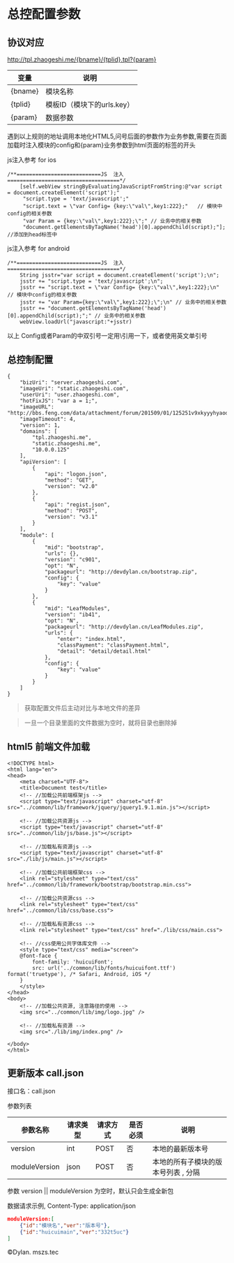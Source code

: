 总控配置参数
=============

## 协议对应


http://tpl.zhaogeshi.me/{bname}/{tplid}.tpl?{param}

变量    | 说明
--------|---------
{bname} | 模块名称
{tplid} | 模板ID（模块下的urls.key）
{param} | 数据参数

遇到以上规则的地址调用本地化HTML5,问号后面的参数作为业务参数,需要在页面加载时注入模块的config和{param}业务参数到html页面的<head>标签的开头

js注入参考 for ios

```object-c
/**===========================JS  注入====================================*/
	[self.webView stringByEvaluatingJavaScriptFromString:@"var script = document.createElement('script');"
	 "script.type = 'text/javascript';"
	 "script.text = \"var Config= {key:\"val\",key1:222};"   // 模块中config的相关参数
	 "var Param = {key:\"val\",key1:222};\";" // 业务中的相关参数
	 "document.getElementsByTagName('head')[0].appendChild(script);"];  //添加到head标签中
```

js注入参考 for android

```android
/**===========================JS  注入====================================*/
    String jsstr="var script = document.createElement('script');\n";
    jsstr += "script.type = 'text/javascript';\n";
    jsstr += "script.text = \"var Config= {key:\"val\",key1:222};\n"   // 模块中config的相关参数
    jsstr += "var Param={key:\"val\",key1:222};\";\n" // 业务中的相关参数
    jsstr += "document.getElementsByTagName('head')[0].appendChild(script);";" // 业务中的相关参数
	webView.loadUrl("javascript:"+jsstr)
```

以上 Config或者Param的中双引号一定用\\引用一下，或者使用英文单引号

## 总控制配置

```
{
    "bizUri": "server.zhaogeshi.com",
    "imageUri": "static.zhaogeshi.com",
    "userUri": "user.zhaogeshi.com",
    "hotFixJS": "var a = 1;",
    "imageURL": "http://bbs.feng.com/data/attachment/forum/201509/01/125251v9xkyyyhyaod99ye.png",
    "imageTimeout": 4,
    "version": 1,
    "domains": [
        "tpl.zhaogeshi.me",
        "static.zhaogeshi.me",
        "10.0.0.125"
    ],
    "apiVersion": [
        {
            "api": "logon.json",
            "method": "GET",
            "version": "v2.0"
        },
        {
            "api": "regist.json",
            "method": "POST",
            "version": "v3.1"
        }
    ],
    "module": [
        {
            "mid": "bootstrap",
            "urls": {},
            "version": "c901",
            "opt": "N",
            "packageurl": "http://devdylan.cn/bootstrap.zip",
            "config": {
                "key": "value"
            }
        },
        {
            "mid": "LeafModules",
            "version": "ib41",
            "opt": "N",
            "packageurl": "http://devdylan.cn/LeafModules.zip",
            "urls": {
                "enter": "index.html",
                "classPayment": "classPayment.html",
                "detail": "detail/detail.html"
            },
            "config": {
                "key": "value"
            }
        }
    ]
}

```
> 获取配置文件后主动对比与本地文件的差异

> 一旦一个目录里面的文件数据为空时，就将目录也删除掉

## html5 前端文件加载

```HTML5
<!DOCTYPE html>
<html lang="en">
<head>
	<meta charset="UTF-8">
	<title>Document test</title>
    <!-- //加载公共前端框架js -->
    <script type="text/javascript" charset="utf-8" src="../common/lib/framework/jquery/jquery1.9.1.min.js"></script>

    <!-- //加载公共资源js -->
    <script type="text/javascript" charset="utf-8" src="../common/lib/js/base.js"></script>

    <!-- //加载私有资源js -->
    <script type="text/javascript" charset="utf-8" src="./lib/js/main.js"></script>

    <!-- //加载公共前端框架css -->
    <link rel="stylesheet" type="text/css" href="../common/lib/framework/bootstrap/bootstrap.min.css">

    <!-- //加载公共资源css -->
    <link rel="stylesheet" type="text/css" href="../common/lib/css/base.css">

    <!-- //加载私有资源css -->
    <link rel="stylesheet" type="text/css" href="./lib/css/main.css">

    <!-- //css使用公共字体库文件 -->
    <style type="text/css" media="screen">
    @font-face {
    	font-family: 'huicuiFont';
    	src: url('../common/lib/fonts/huicuifont.ttf')  format('truetype'), /* Safari, Android, iOS */
    }
    </style>
</head>
<body>
    <!-- //加载公共资源, 注意路径的使用 -->
	<img src="../common/lib/img/logo.jpg" />

    <!-- //加载私有资源 -->
    <img src="./lib/img/index.png" />

</body>
</html>
```

## 更新版本 call.json

接口名：call.json

参数列表

参数名称 | 请求类型 | 请求方式 | 是否必须 | 说明
---------|----------|----------|----------|---------------------
version  | int      | POST     | 否       | 本地的最新版本号
moduleVersion  | json      | POST     | 否       | 本地的所有子模块的版本号列表 , 分隔

参数 version || moduleVersion 为空时，默认只会生成全新包

数据请求示例, Content-Type: application/json

```json
moduleVersion:[
	{"id":"模块名","ver":"版本号"},
	{"id":"huicuimain","ver":"332t5uc"}
]
```

©Dylan. mszs.tec
